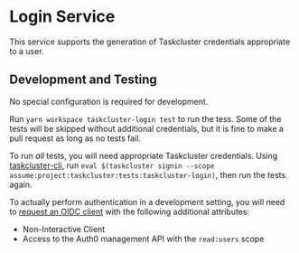 # Login Service

This service supports the generation of Taskcluster credentials appropriate to a user.

## Development and Testing

No special configuration is required for development.

Run `yarn workspace taskcluster-login test` to run the tess.
Some of the tests will be skipped without additional credentials, but it is fine to make a pull request as long as no tests fail.

To run *all* tests, you will need appropriate Taskcluster credentials.
Using [taskcluster-cli](https://github.com/taskcluster/taskcluster-cli), run `eval $(taskcluster signin --scope assume:project:taskcluster:tests:taskcluster-login)`, then run the tests again.

To actually perform authentication in a development setting, you will need to
[request an OIDC
client](https://mozilla.service-now.com/sp?id=sc_cat_item&sys_id=1e9746c20f76aa0087591d2be1050ecb) with the following additional attributes:

 * Non-Interactive Client
 * Access to the Auth0 management API with the `read:users` scope
